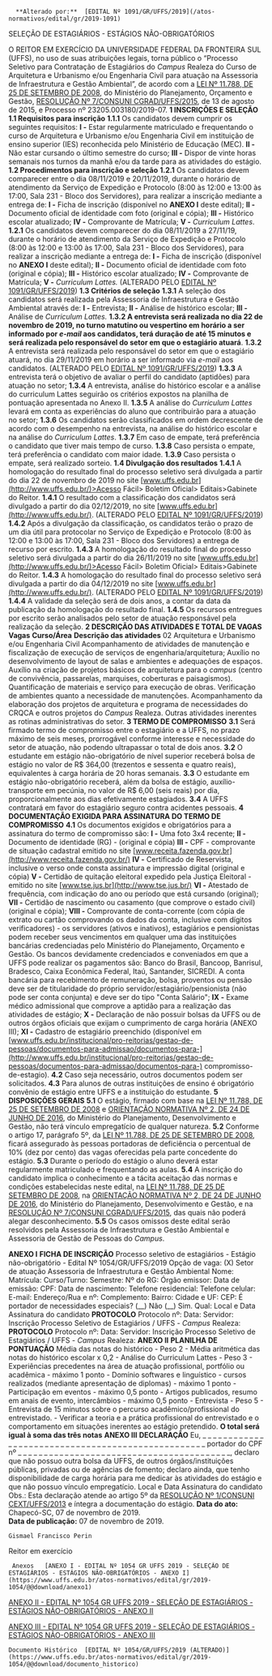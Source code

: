       **Alterado por:**  [EDITAL Nº 1091/GR/UFFS/2019](/atos-normativos/edital/gr/2019-1091) 

   SELEÇÃO DE ESTAGIÁRIOS - ESTÁGIOS NÃO-OBRIGATÓRIOS  

O REITOR EM EXERCÍCIO DA UNIVERSIDADE FEDERAL DA FRONTEIRA SUL (UFFS), no uso de suas atribuições legais, torna público o “Processo Seletivo para Contratação de Estagiários do *Campus* Realeza do Curso de Arquitetura e Urbanismo e/ou Engenharia Civil para atuação na Assessoria de Infraestrutura e Gestão Ambiental”, de acordo com a [LEI Nº 11.788, DE 25 DE SETEMBRO DE 2008](http://www.planalto.gov.br/ccivil_03/_Ato2007-2010/2008/Lei/L11788.htm), do Ministério do Planejamento, Orçamento e Gestão, [RESOLUÇÃO Nº 7/CONSUNI CGRAD/UFFS/2015](https://www.uffs.edu.br/atos-normativos/resolucao/consunicgrad/2015-0007), de 13 de agosto de 2015, e Processo nº 23205.003180/2019-07.  **1 INSCRIÇÕES E SELEÇÃO** **1.1 Requisitos para inscrição** **1.1.1** Os candidatos devem cumprir os seguintes requisitos: **I -** Estar regularmente matriculado e frequentando o curso de Arquitetura e Urbanismo e/ou Engenharia Civil em instituição de ensino superior (IES) reconhecida pelo Ministério de Educação (MEC). **II -** Não estar cursando o último semestre do curso; **III -** Dispor de vinte horas semanais nos turnos da manhã e/ou da tarde para as atividades do estágio. **1.2 Procedimentos para inscrição e seleção** **1.2.1** Os candidatos devem comparecer entre o dia 08/11/2019 e 20/11/2019, durante o horário de atendimento da Serviço de Expedição e Protocolo (8:00 às 12:00 e 13:00 às 17:00, Sala 231 - Bloco dos Servidores), para realizar a inscrição mediante a entrega de: **I -** Ficha de inscrição (disponível no **ANEXO I** deste edital); **II -** Documento oficial de identidade com foto (original e cópia); **III -** Histórico escolar atualizado; **IV -** Comprovante de Matrícula; **V -** *Curriculum Lattes*. **1.2.1** Os candidatos devem comparecer do dia 08/11/2019 a 27/11/19, durante o horário de atendimento da Serviço de Expedição e Protocolo (8:00 às 12:00 e 13:00 às 17:00, Sala 231 - Bloco dos Servidores), para realizar a inscrição mediante a entrega de: **I -** Ficha de inscrição (disponível no **ANEXO I** deste edital); **II -** Documento oficial de identidade com foto (original e cópia); **III -** Histórico escolar atualizado; **IV -** Comprovante de Matrícula; **V -** *Curriculum Lattes.* (ALTERADO PELO [EDITAL Nº 1091/GR/UFFS/2019](https://www.uffs.edu.br/atos-normativos/edital/gr/2019-1091)) **1.3 Critérios de seleção** **1.3.1** A seleção dos candidatos será realizada pela Assessoria de Infraestrutura e Gestão Ambiental através de: **I -** Entrevista; **II -** Análise de histórico escolar; **III -** Análise de *Curriculum Lattes.* **1.3.2 A entrevista será realizada no dia 22 de novembro de 2019, no turno matutino ou vespertino em horário a ser informado por *e-mail* aos candidatos, terá duração de até 15 minutos e será realizada pelo responsável do setor em que o estagiário atuará**. **1.3.2** A entrevista será realizada pelo responsável do setor em que o estagiário atuará, no dia 29/11/2019 em horário a ser informado via *e-mail* aos candidatos. (ALTERADO PELO [EDITAL Nº 1091/GR/UFFS/2019](https://www.uffs.edu.br/atos-normativos/edital/gr/2019-1091)) **1.3.3** A entrevista terá o objetivo de avaliar o perfil do candidato (aptidões) para atuação no setor; **1.3.4** A entrevista, análise do histórico escolar e a análise do curriculum Lattes seguirão os critérios expostos na planilha de pontuação apresentada no Anexo II. **1.3.5** A análise do *Curriculum Lattes* levará em conta as experiências do aluno que contribuirão para a atuação no setor; **1.3.6** Os candidatos serão classificados em ordem decrescente de acordo com o desempenho na entrevista, na análise do histórico escolar e na análise do *Curriculum Lattes*. **1.3.7** Em caso de empate, terá preferência o candidato que tiver mais tempo de curso. **1.3.8** Caso persista o empate, terá preferência o candidato com maior idade. **1.3.9** Caso persista o empate, será realizado sorteio. **1.4 Divulgação dos resultados** **1.4.1** A homologação do resultado final do processo seletivo será divulgada a partir do dia 22 de novembro de 2019 no site [www.uffs.edu.br](http://www.uffs.edu.br/)>Acesso Fácil> Boletim Oficial> Editais>Gabinete do Reitor. **1.4.1** O resultado com a classificação dos candidatos será divulgado a partir do dia 02/12/2019, no site [www.uffs.edu.br](http://www.uffs.edu.br/). (ALTERADO PELO [EDITAL Nº 1091/GR/UFFS/2019](https://www.uffs.edu.br/atos-normativos/edital/gr/2019-1091)) **1.4.2** Após a divulgação da classificação, os candidatos terão o prazo de um dia útil para protocolar no Serviço de Expedição e Protocolo (8:00 às 12:00 e 13:00 às 17:00, Sala 231 - Bloco dos Servidores) a entrega de recurso por escrito. **1.4.3** A homologação do resultado final do processo seletivo será divulgada a partir do dia 26/11/2019 no site [www.uffs.edu.br](http://www.uffs.edu.br/)>Acesso Fácil> Boletim Oficial> Editais>Gabinete do Reitor. **1.4.3** A homologação do resultado final do processo seletivo será divulgada a partir do dia 04/12/2019 no site [www.uffs.edu.br](http://www.uffs.edu.br/). (ALTERADO PELO [EDITAL Nº 1091/GR/UFFS/2019](https://www.uffs.edu.br/atos-normativos/edital/gr/2019-1091)) **1.4.4** A validade da seleção será de dois anos, a contar da data da publicação da homologação do resultado final. **1.4.5** Os recursos entregues por escrito serão analisados pelo setor de atuação responsável pela realização da seleção.   **2 DESCRIÇÃO DAS ATIVIDADES E TOTAL DE VAGAS**     **Vagas**   **Curso/Área**   **Descrição das atividades**     02   Arquitetura e Urbanismo e/ou Engenharia Civil   Acompanhamento de atividades de manutenção e fiscalização de execução de serviços de engenharia/arquitetura; Auxílio no desenvolvimento de layout de salas e ambientes e adequações de espaços. Auxílio na criação de projetos básicos de arquitetura para o *campus*  (centro de convivência, passarelas, marquises, coberturas e paisagismos). Quantificação de materiais e serviço para execução de obras. Verificação de ambientes quanto a necessidade de manutenções. Acompanhamento da elaboração dos projetos de arquitetura e programa de necessidades do CRQCA e outros projetos do *Campus*  Realeza. Outras atividades inerentes as rotinas administrativas do setor.      **3 TERMO DE COMPROMISSO** **3.1**  Será firmado termo de compromisso entre o estagiário e a UFFS, no prazo máximo de seis meses, prorrogável conforme interesse e necessidade do setor de atuação, não podendo ultrapassar o total de dois anos. **3.2**  O estudante em estágio não-obrigatório de nível superior receberá bolsa de estágio no valor de R$ 364,00 (trezentos e sessenta e quatro reais), equivalentes à carga horária de 20 horas semanais. **3.3**  O estudante em estágio não-obrigatório receberá, além da bolsa de estágio, auxílio-transporte em pecúnia, no valor de R$ 6,00 (seis reais) por dia, proporcionalmente aos dias efetivamente estagiados. **3.4**  A UFFS contratará em favor do estagiário seguro contra acidentes pessoais.  **4 DOCUMENTAÇÃO EXIGIDA PARA ASSINATURA DO TERMO DE COMPROMISSO** **4.1**  Os documentos exigidos e obrigatórios para a assinatura do termo de compromisso são: **I -**  Uma foto 3x4 recente; **II -**  Documento de identidade (RG) - (original e cópia) **III -**  CPF - comprovante de situação cadastral emitido no site [www.receita.fazenda.gov.br](http://www.receita.fazenda.gov.br/) **IV -**  Certificado de Reservista, inclusive o verso onde consta assinatura e impressão digital (original e cópia) **V -**  Certidão de quitação eleitoral expedido pela Justiça Eleitoral - emitido no site [www.tse.jus.br](http://www.tse.jus.br/) **VI -**  Atestado de frequência, com indicação do ano ou período que está cursando (original); **VII -**  Certidão de nascimento ou casamento (que comprove o estado civil) (original e cópia); **VIII -**  Comprovante de conta-corrente (com cópia de extrato ou cartão comprovando os dados da conta, inclusive com dígitos verificadores) - os servidores (ativos e inativos), estagiários e pensionistas podem receber seus vencimentos em qualquer uma das instituições bancárias credenciadas pelo Ministério do Planejamento, Orçamento e Gestão. Os bancos devidamente credenciados e conveniados em que a UFFS pode realizar os pagamentos são: Banco do Brasil, Bancoop, Banrisul, Bradesco, Caixa Econômica Federal, Itaú, Santander, SICREDI. A conta bancária para recebimento de remuneração, bolsa, proventos ou pensão deve ser de titularidade do próprio servidor/estagiário/pensionista (não pode ser conta conjunta) e deve ser do tipo "Conta Salário"; **IX -**  Exame médico admissional que comprove a aptidão para a realização das atividades de estágio; **X -**  Declaração de não possuir bolsas da UFFS ou de outros órgãos oficiais que exijam o cumprimento de carga horária (ANEXO III); **XI -**  Cadastro de estagiário preenchido (disponível em [www.uffs.edu.br/institucional/pro-reitorias/gestao-de-pessoas/documentos-para-admissao/documentos-para-](http://www.uffs.edu.br/institucional/pro-reitorias/gestao-de-pessoas/documentos-para-admissao/documentos-para-) compromisso-de-estagio). **4.2**  Caso seja necessário, outros documentos podem ser solicitados. **4.3**  Para alunos de outras instituições de ensino é obrigatório convênio de estágio entre UFFS e a instituição do estudante.  **5 DISPOSIÇÕES GERAIS** **5.1**  O estágio, firmado com base na [LEI Nº 11.788, DE 25 DE SETEMBRO DE 2008](http://www.planalto.gov.br/ccivil_03/_Ato2007-2010/2008/Lei/L11788.htm) e [ORIENTAÇÃO NORMATIVA Nº 2, DE 24 DE JUNHO DE 2016](http://www.in.gov.br/materia/-/asset_publisher/Kujrw0TZC2Mb/content/id/23160645/do1-2016-06-28-orientacao-normativa-n-2-de-24-de-junho-de-2016-23160639), do Ministério do Planejamento, Desenvolvimento e Gestão, não terá vínculo empregatício de qualquer natureza. **5.2**  Conforme o artigo 17, parágrafo 5º, da [LEI Nº 11.788, DE 25 DE SETEMBRO DE 2008](http://www.planalto.gov.br/ccivil_03/_Ato2007-2010/2008/Lei/L11788.htm), ficará assegurado às pessoas portadoras de deficiência o percentual de 10% (dez por cento) das vagas oferecidas pela parte concedente do estágio. **5.3**  Durante o período do estágio o aluno deverá estar regularmente matriculado e frequentando as aulas. **5.4**  A inscrição do candidato implica o conhecimento e a tácita aceitação das normas e condições estabelecidas neste edital, na [LEI Nº 11.788, DE 25 DE SETEMBRO DE 2008](http://www.planalto.gov.br/ccivil_03/_Ato2007-2010/2008/Lei/L11788.htm), na [ORIENTAÇÃO NORMATIVA Nº 2, DE 24 DE JUNHO DE 2016](http://www.in.gov.br/materia/-/asset_publisher/Kujrw0TZC2Mb/content/id/23160645/do1-2016-06-28-orientacao-normativa-n-2-de-24-de-junho-de-2016-23160639), do Ministério do Planejamento, Desenvolvimento e Gestão, e na [RESOLUÇÃO Nº 7/CONSUNI CGRAD/UFFS/2015](https://www.uffs.edu.br/atos-normativos/resolucao/consunicgrad/2015-0007), das quais não poderá alegar desconhecimento.  **5.5** Os casos omissos deste edital serão resolvidos pela Assessoria de Infraestrutura e Gestão Ambiental e Assessoria de Gestão de Pessoas do *Campus*. 

  **ANEXO I**  **FICHA DE INSCRIÇÃO**     Processo seletivo de estagiários - Estágio não-obrigatório - Edital Nº 1054/GR/UFFS/2019     Opção de vaga: (X) Setor de atuação Assessoria de Infraestrutura e Gestão Ambiental     Nome:   Matrícula:     Curso/Turno:   Semestre:     Nº do RG:   Órgão emissor:   Data de emissão:     CPF:   Data de nascimento:     Telefone residencial:   Telefone celular:     E-mail:     Endereço/Rua e nº:     Complemento:     Bairro:     Cidade e UF:   CEP:     É portador de necessidades especiais? (\_\_) Não (\_\_) Sim. Qual:     Local e Data Assinatura do candidato     **PROTOCOLO**     Protocolo nº: Data:     Servidor:     Inscrição Processo Seletivo de Estagiários / UFFS - *Campus*  Realeza:         **PROTOCOLO**     Protocolo nº: Data:     Servidor:     Inscrição Processo Seletivo de Estagiários / UFFS - *Campus*  Realeza:      **ANEXO II**      **PLANILHA DE PONTUAÇÃO**     Média das notas do histórico - Peso 2 - Média aritmética das notas do histórico escolar x 0,2     - Análise do Curriculum Lattes - Peso 3 - Experiências precedentes na área de atuação profissional, portfólio ou acadêmica - máximo 1 ponto - Domínio softwares e linguístico - cursos realizados (mediante apresentação de diplomas) - máximo 1 ponto - Participação em eventos - máximo 0,5 ponto - Artigos publicados, resumo em anais de evento, intercâmbios - máximo 0,5 ponto     - Entrevista - Peso 5 - Entrevista de 15 minutos sobre o percurso acadêmico/profissional do entrevistado. - Verificar a teoria e a prática profissional do entrevistado e o comportamento em situações inerentes ao estágio pretendido.     **O total será igual à soma das três notas**      **ANEXO III**  **DECLARAÇÃO**  Eu, \_ \_ \_ \_ \_ \_ \_ \_ \_ \_ \_ \_ \_ \_ \_ \_ \_ \_ \_ \_ \_ \_ \_ \_ \_ \_ \_ \_ \_ \_ \_ \_ \_ \_ \_ \_ \_ \_ \_ \_ \_ \_ \_ \_ \_ \_ \_ \_ \_ \_ portador do CPF nº \_ \_ \_ \_ \_ \_ \_ \_ \_ \_ \_ \_ \_ \_ \_ \_ \_ \_ \_ \_ \_ \_ \_ \_ \_ \_ \_ \_ \_ \_ \_ \_ \_ \_ \_ \_ \_ \_ \_ \_ \_, declaro que não possuo outra bolsa da UFFS, de outros órgãos/instituições públicas, privadas ou de agências de fomento; declaro ainda, que tenho disponibilidade de carga horária para me dedicar às atividades do estágio e que não possuo vínculo empregatício. Local e Data Assinatura do candidato Obs.: Esta declaração atende ao artigo 5º da [RESOLUÇÃO Nº 1/CONSUNI CEXT/UFFS/2013](https://www.uffs.edu.br/atos-normativos/resolucao/consunicext/2013-0001) e íntegra a documentação do estágio.    **Data do ato:** Chapecó-SC, 07 de novembro de 2019.   
 **Data de publicação:**  07 de novembro de 2019. 

    Gismael Francisco Perin   
 Reitor em exercício 

     Anexos   [ANEXO I - EDITAL Nº 1054 GR UFFS 2019 - SELEÇÃO DE ESTAGIÁRIOS - ESTÁGIOS NÃO-OBRIGATÓRIOS - ANEXO I](https://www.uffs.edu.br/atos-normativos/edital/gr/2019-1054/@@download/anexo1)  

   [ANEXO II - EDITAL Nº 1054 GR UFFS 2019 - SELEÇÃO DE ESTAGIÁRIOS - ESTÁGIOS NÃO-OBRIGATÓRIOS - ANEXO II](https://www.uffs.edu.br/atos-normativos/edital/gr/2019-1054/@@download/anexo2)  

   [ANEXO III - EDITAL Nº 1054 GR UFFS 2019 - SELEÇÃO DE ESTAGIÁRIOS - ESTÁGIOS NÃO-OBRIGATÓRIOS - ANEXO III](https://www.uffs.edu.br/atos-normativos/edital/gr/2019-1054/@@download/anexo3)  

    Documento Histórico  [EDITAL Nº 1054/GR/UFFS/2019 (ALTERADO)](https://www.uffs.edu.br/atos-normativos/edital/gr/2019-1054/@@download/documento_historico)     
      
